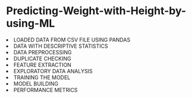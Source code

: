# Predicting-Weight-with-Height-by-using-ML
<li>LOADED DATA FROM CSV FILE USING PANDAS </li>
<li>DATA WITH DESCRIPTIVE STATISTICS</li>
<li>DATA PREPROCESSING</li>
<li>DUPLICATE CHECKING</li>
<li>FEATURE EXTRACTION</li>
<li>EXPLORATORY DATA ANALYSIS</li>
<li>TRAINING THE MODEL</li>
<li>MODEL BUILDING</li>
<li>PERFORMANCE METRICS</li>
